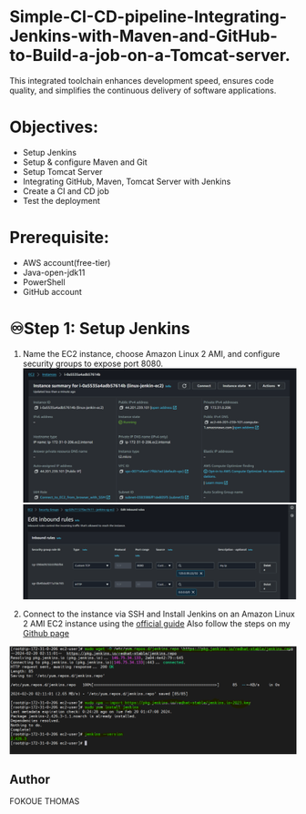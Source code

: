 # Simple-CI-CD-pipeline-Integrating-Jenkins-with-Maven-and-GitHub-to-Build-a-job-on-a-Tomcat-server.
This integrated toolchain enhances development speed, ensures code quality, and simplifies the continuous delivery of software applications.


# Objectives:
* Setup Jenkins
* Setup & configure Maven and Git
* Setup Tomcat Server
* Integrating GitHub, Maven, Tomcat Server with Jenkins
* Create a CI and CD job
* Test the deployment

# Prerequisite:
* AWS account(free-tier)
* Java-open-jdk11
* PowerShell
* GitHub account


# ♾️Step 1: Setup Jenkins

1. Name the EC2 instance, choose Amazon Linux 2 AMI, and configure security groups to expose port 8080.
![alt text](amazon-linux.png)
![alt text](sg.png)


2. Connect to the instance via SSH and Install Jenkins on an Amazon Linux 2 AMI EC2 instance using the [official guide](https://www.jenkins.io/doc/book/installing/linux/) Also follow the steps on my [Github page](https://github.com/Fokoue22/JENKINS-AWS)

![alt text](install-jenkins.png)








## Author
FOKOUE THOMAS 